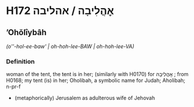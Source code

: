 # H172 אׇהֳלִיבָה / אהליבה

## ʼOhŏlîybâh

_(o''-hol-ee-baw' | oh-hoh-lee-BAW | oh-hoh-lee-VA)_

### Definition

woman of the tent, the tent is in her; (similarly with H0170) for אׇהֳלִיבָהּ ; from H0168; my tent (is) in her; Oholibah, a symbolic name for Judah; Aholibah; n-pr-f

- (metaphorically) Jerusalem as adulterous wife of Jehovah

